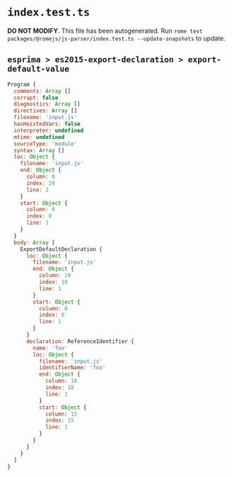 # `index.test.ts`

**DO NOT MODIFY**. This file has been autogenerated. Run `rome test packages/@romejs/js-parser/index.test.ts --update-snapshots` to update.

## `esprima > es2015-export-declaration > export-default-value`

```javascript
Program {
  comments: Array []
  corrupt: false
  diagnostics: Array []
  directives: Array []
  filename: 'input.js'
  hasHoistedVars: false
  interpreter: undefined
  mtime: undefined
  sourceType: 'module'
  syntax: Array []
  loc: Object {
    filename: 'input.js'
    end: Object {
      column: 0
      index: 20
      line: 2
    }
    start: Object {
      column: 0
      index: 0
      line: 1
    }
  }
  body: Array [
    ExportDefaultDeclaration {
      loc: Object {
        filename: 'input.js'
        end: Object {
          column: 19
          index: 19
          line: 1
        }
        start: Object {
          column: 0
          index: 0
          line: 1
        }
      }
      declaration: ReferenceIdentifier {
        name: 'foo'
        loc: Object {
          filename: 'input.js'
          identifierName: 'foo'
          end: Object {
            column: 18
            index: 18
            line: 1
          }
          start: Object {
            column: 15
            index: 15
            line: 1
          }
        }
      }
    }
  ]
}
```
